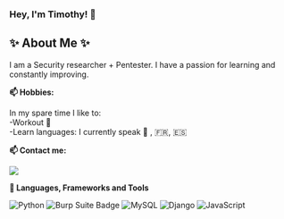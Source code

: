 ### Hey, I'm Timothy! 👋

## ✨ About Me ✨
<p align="left"> 
I am a Security researcher + Pentester. I have a passion for learning and constantly improving. 


<p/>

**📫 Hobbies:**

In my spare time I like to:  
-Workout :muscle:  
-Learn languages: I currently speak 🏴󠁧󠁢󠁥󠁮󠁧󠁿 , :fr:, :es:



<p align="left"> 

 
**📫 Contact me:**
 
[<img src="https://img.shields.io/badge/Gmail-D14836?style=for-the-badge&logo=gmail&logoColor=white" />](mailto:timothyomo60@gmail.com)


**🔭 Languages, Frameworks and Tools**
<p align="left">

![Python](https://img.shields.io/badge/python-3670A0?style=for-the-badge&logo=python&logoColor=ffdd54)
![Burp Suite Badge](https://img.shields.io/badge/Burp%20Suite-F63?logo=burpsuite&logoColor=fff&style=for-the-badge)
![MySQL](https://img.shields.io/badge/mysql-%2300f.svg?style=for-the-badge&logo=mysql&logoColor=white)
![Django](https://img.shields.io/badge/Django-092E20?style=for-the-badge&logo=django&logoColor=green)
 ![JavaScript](https://img.shields.io/badge/javascript-%23323330.svg?style=for-the-badge&logo=javascript&logoColor=%23F7DF1E)


